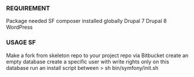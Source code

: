 ### REQUIREMENT ###
Package needed
    SF
        composer installed globally
    Drupal 7
    Drupal 8
    WordPress

### USAGE SF ###

Make a fork from skeleton repo to your project repo via Bitbucket
create an empty database
create a specific user with write rights only on this database
run an install script between
    > sh bin/symfony/init.sh


